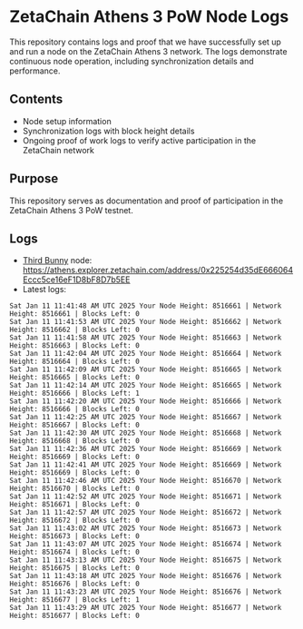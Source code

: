 # ZetaChain Athens 3 PoW Node Logs
This repository contains logs and proof that we have successfully set up and run a node on the ZetaChain Athens 3 network. The logs demonstrate continuous node operation, including synchronization details and performance.

## Contents
- Node setup information
- Synchronization logs with block height details
- Ongoing proof of work logs to verify active participation in the ZetaChain network

## Purpose
This repository serves as documentation and proof of participation in the ZetaChain Athens 3 PoW testnet.

## Logs

- [Third Bunny](https://thirdbunny.xyz/) node: https://athens.explorer.zetachain.com/address/0x225254d35dE666064Eccc5ce16eF1D8bF8D7b5EE
- Latest logs:
```
Sat Jan 11 11:41:48 AM UTC 2025 Your Node Height: 8516661 | Network Height: 8516661 | Blocks Left: 0
Sat Jan 11 11:41:53 AM UTC 2025 Your Node Height: 8516662 | Network Height: 8516662 | Blocks Left: 0
Sat Jan 11 11:41:58 AM UTC 2025 Your Node Height: 8516663 | Network Height: 8516663 | Blocks Left: 0
Sat Jan 11 11:42:04 AM UTC 2025 Your Node Height: 8516664 | Network Height: 8516664 | Blocks Left: 0
Sat Jan 11 11:42:09 AM UTC 2025 Your Node Height: 8516665 | Network Height: 8516665 | Blocks Left: 0
Sat Jan 11 11:42:14 AM UTC 2025 Your Node Height: 8516665 | Network Height: 8516666 | Blocks Left: 1
Sat Jan 11 11:42:20 AM UTC 2025 Your Node Height: 8516666 | Network Height: 8516666 | Blocks Left: 0
Sat Jan 11 11:42:25 AM UTC 2025 Your Node Height: 8516667 | Network Height: 8516667 | Blocks Left: 0
Sat Jan 11 11:42:30 AM UTC 2025 Your Node Height: 8516668 | Network Height: 8516668 | Blocks Left: 0
Sat Jan 11 11:42:36 AM UTC 2025 Your Node Height: 8516669 | Network Height: 8516669 | Blocks Left: 0
Sat Jan 11 11:42:41 AM UTC 2025 Your Node Height: 8516669 | Network Height: 8516669 | Blocks Left: 0
Sat Jan 11 11:42:46 AM UTC 2025 Your Node Height: 8516670 | Network Height: 8516670 | Blocks Left: 0
Sat Jan 11 11:42:52 AM UTC 2025 Your Node Height: 8516671 | Network Height: 8516671 | Blocks Left: 0
Sat Jan 11 11:42:57 AM UTC 2025 Your Node Height: 8516672 | Network Height: 8516672 | Blocks Left: 0
Sat Jan 11 11:43:02 AM UTC 2025 Your Node Height: 8516673 | Network Height: 8516673 | Blocks Left: 0
Sat Jan 11 11:43:07 AM UTC 2025 Your Node Height: 8516674 | Network Height: 8516674 | Blocks Left: 0
Sat Jan 11 11:43:13 AM UTC 2025 Your Node Height: 8516675 | Network Height: 8516675 | Blocks Left: 0
Sat Jan 11 11:43:18 AM UTC 2025 Your Node Height: 8516676 | Network Height: 8516676 | Blocks Left: 0
Sat Jan 11 11:43:23 AM UTC 2025 Your Node Height: 8516676 | Network Height: 8516677 | Blocks Left: 1
Sat Jan 11 11:43:29 AM UTC 2025 Your Node Height: 8516677 | Network Height: 8516677 | Blocks Left: 0
```
